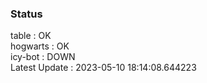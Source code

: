 ### Status


table : OK  
hogwarts : OK  
icy-bot : DOWN  
Latest Update : 2023-05-10 18:14:08.644223
